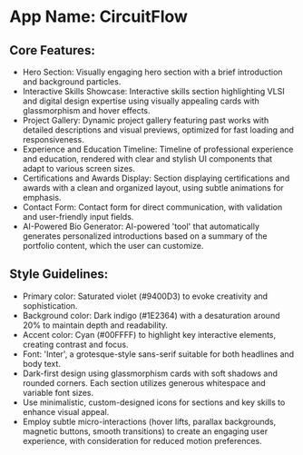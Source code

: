 # **App Name**: CircuitFlow

## Core Features:

- Hero Section: Visually engaging hero section with a brief introduction and background particles.
- Interactive Skills Showcase: Interactive skills section highlighting VLSI and digital design expertise using visually appealing cards with glassmorphism and hover effects.
- Project Gallery: Dynamic project gallery featuring past works with detailed descriptions and visual previews, optimized for fast loading and responsiveness.
- Experience and Education Timeline: Timeline of professional experience and education, rendered with clear and stylish UI components that adapt to various screen sizes.
- Certifications and Awards Display: Section displaying certifications and awards with a clean and organized layout, using subtle animations for emphasis.
- Contact Form: Contact form for direct communication, with validation and user-friendly input fields.
- AI-Powered Bio Generator: AI-powered 'tool' that automatically generates personalized introductions based on a summary of the portfolio content, which the user can customize.

## Style Guidelines:

- Primary color: Saturated violet (#9400D3) to evoke creativity and sophistication.
- Background color: Dark indigo (#1E2364) with a desaturation around 20% to maintain depth and readability.
- Accent color: Cyan (#00FFFF) to highlight key interactive elements, creating contrast and focus.
- Font: 'Inter', a grotesque-style sans-serif suitable for both headlines and body text.
- Dark-first design using glassmorphism cards with soft shadows and rounded corners. Each section utilizes generous whitespace and variable font sizes.
- Use minimalistic, custom-designed icons for sections and key skills to enhance visual appeal.
- Employ subtle micro-interactions (hover lifts, parallax backgrounds, magnetic buttons, smooth transitions) to create an engaging user experience, with consideration for reduced motion preferences.